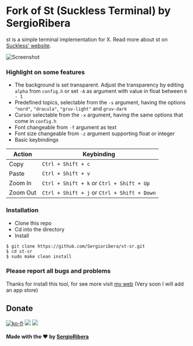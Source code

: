 # Fork of St (Suckless Terminal) by SergioRibera

st is a simple terminal implementation for X. Read more about st on [Suckless' website](http://st.suckless.org).

![Screenshot](https://user-images.githubusercontent.com/56278796/110402143-3aac2a80-8051-11eb-8484-1d8bf76e3f95.png)

### Highlight on some features
* The background is set transparent. Adjust the transparency by editing `alpha` from `config.h` or set `-A` as argument with value in float between `0 - 1`
* Predefined topics, selectable from the `-s` argument, having the options `"nord"`, `"dracula"`, `"gruv-light"` and `gruv-dark`
* Cursor selectable from the `-x` argument, having the same options that come in `config.h`
* Font changeable from `-f` argument as text
* Font size changeable from `-z` argument supporting float or integer
* Basic keybindings

Action | Keybinding
------------ | -------------
Copy | `Ctrl + Shift + c`
Paste | `Ctrl + Shift + v`
Zoom In | `Ctrl + Shift + k` or `Ctrl + Shift + Up`
Zoom Out | `Ctrl + Shift + j` or `Ctrl + Shift + Down`

### Installation
* Clone this repo
* Cd into the directory
* Install

```
$ git clone https://github.com/Sergioribera/st-sr.git
$ cd st-sr
$ sudo make clean install
```

### **Please report all bugs and problems**

Thanks for install this tool, for see more visit [my web](https://sergioribera.com) (Very soon I will add an app store)
## Donate
[![ko-fi](https://www.ko-fi.com/img/githubbutton_sm.svg)](https://ko-fi.com/Q5Q321D62)
[![](https://c5.patreon.com/external/logo/become_a_patron_button.png)](https://www.patreon.com/SergioRibera)
[![](https://www.paypalobjects.com/en_US/i/btn/btn_donateCC_LG.gif)](https://paypal.me/SergioRibera)

#### Made with the ❤️ by [SergioRibera](https://sergioribera.com)
